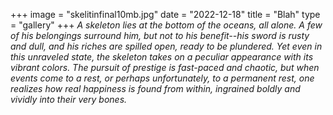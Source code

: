 +++
image = "skelitinfinal10mb.jpg"
date = "2022-12-18"
title = "Blah"
type = "gallery" 
+++
*A skeleton lies at the bottom of the oceans, all alone. A few of his belongings surround him, but not to his benefit--his sword is rusty and dull, and his riches are spilled open, ready to be plundered. Yet even in this unraveled state, the skeleton takes on a peculiar appearance with its vibrant colors. The pursuit of prestige is fast-paced and chaotic, but when events come to a rest, or perhaps unfortunately, to a permanent rest, one realizes how real happiness is found from within, ingrained boldly and vividly into their very bones.*